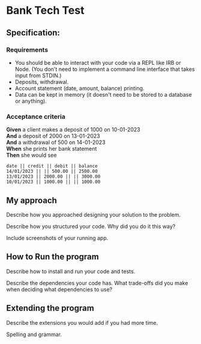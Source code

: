 # Bank Tech Test

## Specification:

### Requirements

* You should be able to interact with your code via a REPL like IRB or Node.  (You don't need to implement a command line interface that takes input from STDIN.)
* Deposits, withdrawal.
* Account statement (date, amount, balance) printing.
* Data can be kept in memory (it doesn't need to be stored to a database or anything).

### Acceptance criteria

**Given** a client makes a deposit of 1000 on 10-01-2023  
**And** a deposit of 2000 on 13-01-2023  
**And** a withdrawal of 500 on 14-01-2023  
**When** she prints her bank statement  
**Then** she would see

```
date || credit || debit || balance
14/01/2023 || || 500.00 || 2500.00
13/01/2023 || 2000.00 || || 3000.00
10/01/2023 || 1000.00 || || 1000.00
```

## My approach 

 Describe how you approached designing your solution to the problem.

 Describe how you structured your code. Why did you do it this way?

Include screenshots of your running app.

## How to Run the program

 Describe how to install and run your code and tests.

 Describe the dependencies your code has. What trade-offs did you make when deciding what dependencies to use?

## Extending the program

 Describe the extensions you would add if you had more time.

 Spelling and grammar.